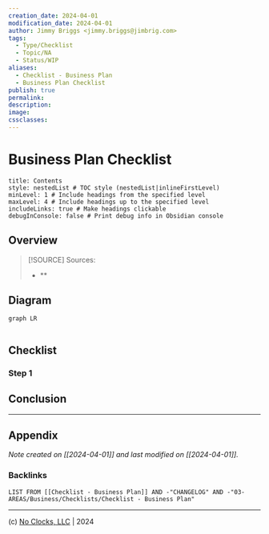 ```yaml
---
creation_date: 2024-04-01
modification_date: 2024-04-01
author: Jimmy Briggs <jimmy.briggs@jimbrig.com>
tags:
  - Type/Checklist
  - Topic/NA
  - Status/WIP
aliases:
  - Checklist - Business Plan
  - Business Plan Checklist
publish: true
permalink:
description:
image:
cssclasses:
---
```





# Business Plan Checklist

```table-of-contents
title: Contents 
style: nestedList # TOC style (nestedList|inlineFirstLevel)
minLevel: 1 # Include headings from the specified level
maxLevel: 4 # Include headings up to the specified level
includeLinks: true # Make headings clickable
debugInConsole: false # Print debug info in Obsidian console
```

## Overview

> [!SOURCE] Sources:
> - **

## Diagram

```mermaid
graph LR
  
```

## Checklist

### Step 1

## Conclusion

***

## Appendix

*Note created on [[2024-04-01]] and last modified on [[2024-04-01]].*

### Backlinks

```dataview
LIST FROM [[Checklist - Business Plan]] AND -"CHANGELOG" AND -"03-AREAS/Business/Checklists/Checklist - Business Plan"
```

***

(c) [No Clocks, LLC](https://github.com/noclocks) | 2024
